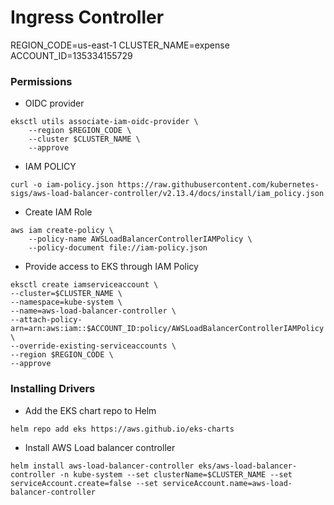 # Ingress Controller



REGION_CODE=us-east-1
CLUSTER_NAME=expense
ACCOUNT_ID=135334155729

### Permissions

* OIDC provider

```
eksctl utils associate-iam-oidc-provider \
    --region $REGION_CODE \
    --cluster $CLUSTER_NAME \
    --approve
```

* IAM POLICY

```
curl -o iam-policy.json https://raw.githubusercontent.com/kubernetes-sigs/aws-load-balancer-controller/v2.13.4/docs/install/iam_policy.json
```

* Create IAM Role

```
aws iam create-policy \
    --policy-name AWSLoadBalancerControllerIAMPolicy \
    --policy-document file://iam-policy.json
```
* Provide access to EKS through IAM Policy

```
eksctl create iamserviceaccount \
--cluster=$CLUSTER_NAME \
--namespace=kube-system \
--name=aws-load-balancer-controller \
--attach-policy-arn=arn:aws:iam::$ACCOUNT_ID:policy/AWSLoadBalancerControllerIAMPolicy \
--override-existing-serviceaccounts \
--region $REGION_CODE \
--approve
```


### Installing Drivers

* Add the EKS chart repo to Helm

```
helm repo add eks https://aws.github.io/eks-charts
```

* Install AWS Load balancer controller

```
helm install aws-load-balancer-controller eks/aws-load-balancer-controller -n kube-system --set clusterName=$CLUSTER_NAME --set serviceAccount.create=false --set serviceAccount.name=aws-load-balancer-controller
```

